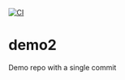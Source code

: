 [![CI](https://github.com/tj-actions/demo2/actions/workflows/ci.yml/badge.svg)](https://github.com/tj-actions/demo2/actions/workflows/ci.yml)

# demo2
Demo repo with a single commit 
